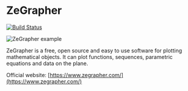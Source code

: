 # ZeGrapher

[![Build Status](https://travis-ci.org/AdelKS/ZeGrapher.svg?branch=master)](https://travis-ci.org/AdelKS/ZeGrapher)

![ZeGrapher example](https://zegrapher.com/screenshots/index.png)

ZeGrapher is a free, open source and easy to use software for plotting mathematical objects. It can plot functions, sequences, parametric equations and data on the plane.

Official website: [https://www.zegrapher.com/](https://www.zegrapher.com/)
